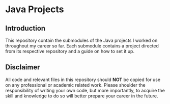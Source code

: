 Java Projects
======
Introduction
------
This repository contain the submodules of the Java projects I worked on throughout my career so far. Each submodule contains a project directed from its respective repository and a guide on how to set it up.

Disclaimer
------
All code and relevant files in this repository should **NOT** be copied for use on any professional or academic related work. Please shoulder the responsibility of writing your own code, but more importantly, to acquire the skill and knowledge to do so will better prepare your career in the future.
